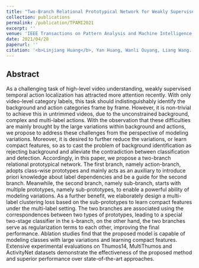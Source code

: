 ```yaml
---
title: "Two-Branch Relational Prototypical Network for Weakly Supervised Temporal Action Localization"
collection: publications
permalink: /publication/TPAMI2021
excerpt: ''
venue: 'IEEE Transactions on Pattern Analysis and Machine Intelligence (TPAMI)'
date: 2021/04/28
paperurl: ''
citation: '<b>Linjiang Huang</b>, Yan Huang, Wanli Ouyang, Liang Wang. &quot;Two-branch Relational Prototypical Network for Weakly Supervised Temporal Action Localization&quot;.<i>IEEE Transactions on Pattern Analysis and Machine Intelligence</i> <b>TPAMI 2021</b>.'
---
```


## Abstract
As a challenging task of high-level video understanding, weakly supervised temporal action localization has attracted more attention recently. With only video-level category labels, this task should indistinguishably identify the background and action categories frame by frame. However, it is non-trivial to achieve this in untrimmed videos, due to the unconstrained background, complex and multi-label actions. With the observation that these difficulties are mainly brought by the large variations within background and actions, we propose to address these challenges from the perspective of modeling variations. Moreover, it is desired to further reduce the variations, or learn compact features, so as to cast the problem of background identification as rejecting background and alleviate the contradiction between classification and detection. Accordingly, in this paper, we propose a two-branch relational prototypical network. The first branch, namely action-branch, adopts class-wise prototypes and mainly acts as an auxiliary to introduce priori knowledge about label dependencies and be a guide for the second branch. Meanwhile, the second branch, namely sub-branch, starts with multiple prototypes, namely sub-prototypes, to enable a powerful ability of modeling variations. As a further benefit, we elaborately design a multi-label clustering loss based on the sub-prototypes to learn compact features under the multi-label setting. The two branches are associated using the correspondences between two types of prototypes, leading to a special two-stage classifier in the s-branch, on the other hand, the two branches serve as regularization terms to each other, improving the final performance. Ablation studies find that the proposed model is capable of modeling classes with large variations and learning compact features. Extensive experimental evaluations on Thumos14, MultiThumos and ActivityNet datasets demonstrate the effectiveness of the proposed method and superior performance over state-of-the-art approaches.
